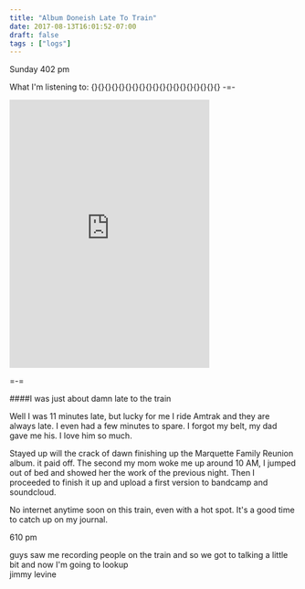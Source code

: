 ```yaml
---
title: "Album Doneish Late To Train"
date: 2017-08-13T16:01:52-07:00
draft: false
tags : ["logs"]
---
```



Sunday 402 pm

What I'm listening to: {}{}{}{}{}{}{}{}{}{}{}{}{}{}{}{}{}{}{}
  -=-

  <iframe style="border: 0; width: 350px; height: 470px;" src="https://bandcamp.com/EmbeddedPlayer/album=986767488/size=large/bgcol=333333/linkcol=4ec5ec/tracklist=false/transparent=true/" seamless><a href="https://michaelbetts.bandcamp.com/album/marquetteiquette-betts-family-reunion-album-side-a">Marquetteiquette - Betts Family Reunion Album Side A by Michael Betts</a></iframe>

  =-=

####I was just about damn late to the train


Well I was 11 minutes late, but lucky for me I ride Amtrak and they are always late. I even had a few minutes to spare. I forgot my belt,
my dad gave me his. I love him so much.

Stayed up will the crack of dawn finishing up the Marquette Family Reunion album. it paid off. The second my mom woke me up around 10 AM, I jumped out of bed and showed her the work of the previous night. Then I proceeded to finish it up and upload a first version to bandcamp and soundcloud.


No internet anytime soon on this train, even with a hot spot. It's a good time to catch up on my journal.  



610 pm

guys saw me recording people on the train and so we got to talking a little bit and now I'm going to lookup  
jimmy levine
